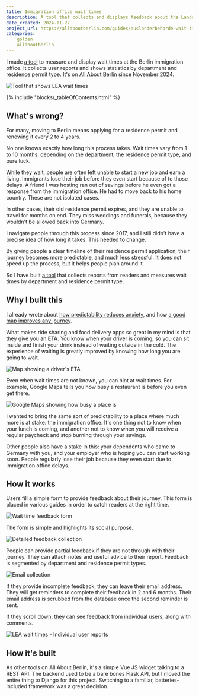 ```yaml
---
title: Immigration office wait times
description: A tool that collects and displays feedback about the Landesamt für Einwanderung.
date_created: 2024-11-27
project_url: https://allaboutberlin.com/guides/auslanderbehorde-wait-times
categories:
    golden
    allaboutberlin
---
```


I made [a tool](https://allaboutberlin.com/guides/auslanderbehorde-wait-times) to measure and display wait times at the Berlin immigration office. It collects user reports and shows statistics by department and residence permit type. It's on [All About Berlin](/projects/all-about-berlin) since November 2024.

![Tool that shows LEA wait times](/images/lea-wait-times.png)

{% include "blocks/_tableOfContents.html" %}

## What's wrong?

For many, moving to Berlin means applying for a residence permit and renewing it every 2 to 4 years.

No one knows exactly how long this process takes. Wait times vary from 1 to 10 months, depending on the department, the residence permit type, and pure luck.

While they wait, people are often left unable to start a new job and earn a living. Immigrants lose their job before they even start because of to those delays. A friend I was hosting ran out of savings before he even got a response from the immigration office. He had to move back to his home country. These are not isolated cases.

In other cases, their old residence permit expires, and they are unable to travel for months on end. They miss weddings and funerals, because they wouldn't be allowed back into Germany.

I navigate people through this process since 2017, and I still didn't have a precise idea of how long it takes. This needed to change.

By giving people a clear timeline of their residence permit application, their journey becomes more predictable, and much less stressful. It does not speed up the process, but it helps people plan around it. 

So I have built [a tool](https://allaboutberlin.com/guides/auslanderbehorde-wait-times) that collects reports from readers and measures wait times by department and residence permit type.

## Why I built this

I already wrote about [how predictability reduces anxiety](/projects/all-about-berlin), and how [a good map improves any journey](/blog/maps).

What makes ride sharing and food delivery apps so great in my mind is that they give you an ETA. You know when your driver is coming, so you can sit inside and finish your drink instead of waiting outside in the cold. The experience of waiting is greatly improved by knowing how long you are going to wait.

![Map showing a driver's ETA](/images/illustrations/map-eta.png)

Even when wait times are not known, you can hint at wait times. For example, Google Maps tells you how busy a restaurant is before you even get there.

![Google Maps showing how busy a place is](/images/illustrations/google-maps-busy-times.png)

I wanted to bring the same sort of predictability to a place where much more is at stake: the immigration office. It's one thing not to know when your lunch is coming, and another not to know when you will receive a regular paycheck and stop burning through your savings.

Other people also have a stake in this: your dependents who came to Germany with you, and your employer who is hoping you can start working soon. People regularly lose their job because they even start due to immigration office delays.

## How it works

Users fill a simple form to provide feedback about their journey. This form is placed in various guides in order to catch readers at the right time.

![Wait time feedback form](/images/blue-card-feedback.png)

The form is simple and highlights its social purpose.

![Detailed feedback collection](/images/blue-card-feedback-2.png)

People can provide partial feedback if they are not through with their journey. They can attach notes and useful advice to their report. Feedback is segmented by department and residence permit types.

![Email collection](/images/blue-card-feedback-email.png)

If they provide incomplete feedback, they can leave their email address. They will get reminders to complete their feedback in 2 and 6 months. Their email address is scrubbed from the database once the second reminder is sent.

If they scroll down, they can see feedback from individual users, along with comments.

![LEA wait times - Individual user reports](/images/lea-wait-time-feedback.png)

## How it's built

As other tools on All About Berlin, it's a simple Vue JS widget talking to a REST API. The backend used to be a bare bones Flask API, but I moved the entire thing to Django for this project. Switching to a familiar, batteries-included framework was a great decision.